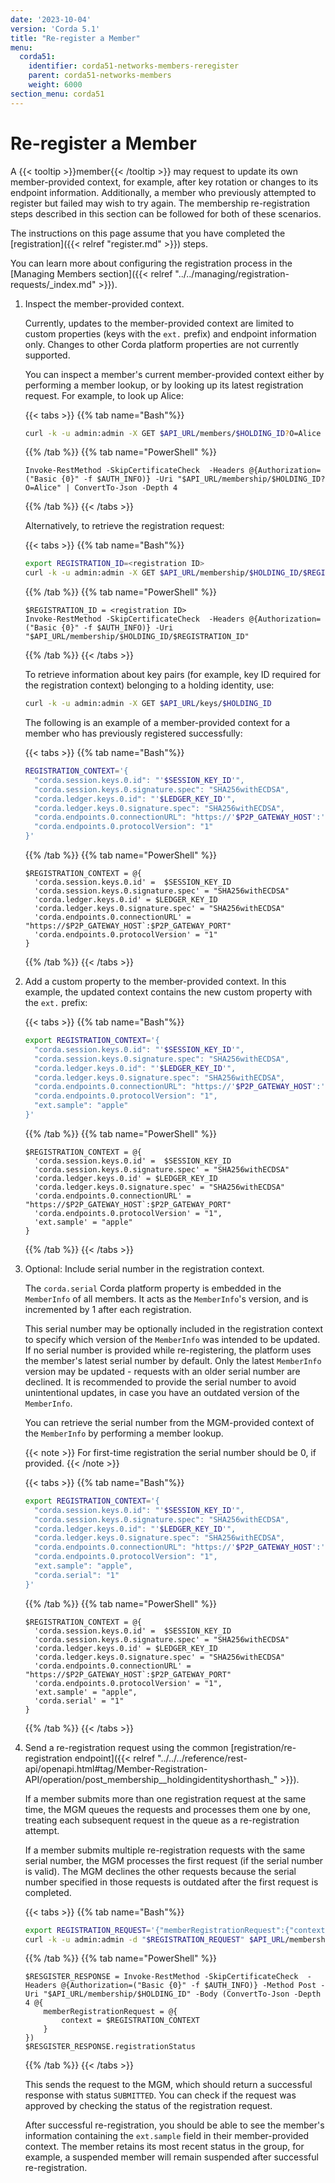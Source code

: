 ```yaml
---
date: '2023-10-04'
version: 'Corda 5.1'
title: "Re-register a Member"
menu:
  corda51:
    identifier: corda51-networks-members-reregister
    parent: corda51-networks-members
    weight: 6000
section_menu: corda51
---
```


# Re-register a Member

A {{< tooltip >}}member{{< /tooltip >}} may request to update its own member-provided context, for example,
after key rotation or changes to its endpoint information. Additionally, a member who previously attempted to register but
failed may wish to try again. The membership re-registration steps described in this section can be followed for both of these scenarios.

The instructions on this page assume that you have completed the [registration]({{< relref "register.md" >}}) steps.

You can learn more about configuring the registration process in the [Managing Members section]({{< relref "../../managing/registration-requests/_index.md" >}}).

1. Inspect the member-provided context.

   Currently, updates to the member-provided context are limited to custom properties (keys with the `ext.` prefix) and endpoint
   information only. Changes to other Corda platform properties are not currently supported.

   You can inspect a member's current member-provided context either by performing a member lookup, or by looking up its latest
   registration request. For example, to look up Alice:

   {{< tabs >}}
   {{% tab name="Bash"%}}
   ```bash
   curl -k -u admin:admin -X GET $API_URL/members/$HOLDING_ID?O=Alice
   ```
   {{% /tab %}}
   {{% tab name="PowerShell" %}}
   ```shell
   Invoke-RestMethod -SkipCertificateCheck  -Headers @{Authorization=("Basic {0}" -f $AUTH_INFO)} -Uri "$API_URL/membership/$HOLDING_ID?O=Alice" | ConvertTo-Json -Depth 4
   ```
   {{% /tab %}}
   {{< /tabs >}}

   Alternatively, to retrieve the registration request:

   {{< tabs >}}
   {{% tab name="Bash"%}}
   ```bash
   export REGISTRATION_ID=<registration ID>
   curl -k -u admin:admin -X GET $API_URL/membership/$HOLDING_ID/$REGISTRATION_ID
   ```
   {{% /tab %}}
   {{% tab name="PowerShell" %}}
   ```shell
   $REGISTRATION_ID = <registration ID>
   Invoke-RestMethod -SkipCertificateCheck  -Headers @{Authorization=("Basic {0}" -f $AUTH_INFO)} -Uri "$API_URL/membership/$HOLDING_ID/$REGISTRATION_ID"
   ```
   {{% /tab %}}
   {{< /tabs >}}

   To retrieve information about key pairs (for example, key ID required for the registration context) belonging to a
   holding identity, use:

   ```bash
   curl -k -u admin:admin -X GET $API_URL/keys/$HOLDING_ID
   ```

   The following is an example of a member-provided context for a member who has previously registered successfully:

   {{< tabs >}}
   {{% tab name="Bash"%}}
   ```bash
   REGISTRATION_CONTEXT='{
     "corda.session.keys.0.id": "'$SESSION_KEY_ID'",
     "corda.session.keys.0.signature.spec": "SHA256withECDSA",
     "corda.ledger.keys.0.id": "'$LEDGER_KEY_ID'",
     "corda.ledger.keys.0.signature.spec": "SHA256withECDSA",
     "corda.endpoints.0.connectionURL": "https://'$P2P_GATEWAY_HOST':'$P2P_GATEWAY_PORT'",
     "corda.endpoints.0.protocolVersion": "1"
   }'
   ```
   {{% /tab %}}
   {{% tab name="PowerShell" %}}
   ```shell
   $REGISTRATION_CONTEXT = @{
     'corda.session.keys.0.id' =  $SESSION_KEY_ID
     'corda.session.keys.0.signature.spec' = "SHA256withECDSA"
     'corda.ledger.keys.0.id' = $LEDGER_KEY_ID
     'corda.ledger.keys.0.signature.spec' = "SHA256withECDSA"
     'corda.endpoints.0.connectionURL' = "https://$P2P_GATEWAY_HOST`:$P2P_GATEWAY_PORT"
     'corda.endpoints.0.protocolVersion' = "1"
   }
   ```
   {{% /tab %}}
   {{< /tabs >}}

2. Add a custom property to the member-provided context. In this example, the updated context contains the new custom property with the `ext.` prefix:

   {{< tabs >}}
   {{% tab name="Bash"%}}
   ```bash
   export REGISTRATION_CONTEXT='{
     "corda.session.keys.0.id": "'$SESSION_KEY_ID'",
     "corda.session.keys.0.signature.spec": "SHA256withECDSA",
     "corda.ledger.keys.0.id": "'$LEDGER_KEY_ID'",
     "corda.ledger.keys.0.signature.spec": "SHA256withECDSA",
     "corda.endpoints.0.connectionURL": "https://'$P2P_GATEWAY_HOST':'$P2P_GATEWAY_PORT'",
     "corda.endpoints.0.protocolVersion": "1",
     "ext.sample": "apple"
   }'
   ```
   {{% /tab %}}
   {{% tab name="PowerShell" %}}
   ```shell
   $REGISTRATION_CONTEXT = @{
     'corda.session.keys.0.id' =  $SESSION_KEY_ID
     'corda.session.keys.0.signature.spec' = "SHA256withECDSA"
     'corda.ledger.keys.0.id' = $LEDGER_KEY_ID
     'corda.ledger.keys.0.signature.spec' = "SHA256withECDSA"
     'corda.endpoints.0.connectionURL' = "https://$P2P_GATEWAY_HOST`:$P2P_GATEWAY_PORT"
     'corda.endpoints.0.protocolVersion' = "1",
     'ext.sample' = "apple"
   }
   ```
   {{% /tab %}}
   {{< /tabs >}}

3. Optional: Include serial number in the registration context.

   The `corda.serial` Corda platform property is embedded in the `MemberInfo` of all members. It acts as the `MemberInfo`'s version,
   and is incremented by 1 after each registration.

   This serial number may be optionally included in the registration context to specify which version of the `MemberInfo` was
   intended to be updated. If no serial number is provided while re-registering, the platform uses the member's latest
   serial number by default. Only the latest `MemberInfo` version may be updated - requests with an older serial number are declined.
   It is recommended to provide the serial number to avoid unintentional updates, in case you have an outdated version of the `MemberInfo`.

   You can retrieve the serial number from the MGM-provided context of the `MemberInfo` by performing a member lookup.

   {{< note >}}
   For first-time registration the serial number should be 0, if provided.
   {{< /note >}}

   {{< tabs >}}
   {{% tab name="Bash"%}}
   ```bash
   export REGISTRATION_CONTEXT='{
     "corda.session.keys.0.id": "'$SESSION_KEY_ID'",
     "corda.session.keys.0.signature.spec": "SHA256withECDSA",
     "corda.ledger.keys.0.id": "'$LEDGER_KEY_ID'",
     "corda.ledger.keys.0.signature.spec": "SHA256withECDSA",
     "corda.endpoints.0.connectionURL": "https://'$P2P_GATEWAY_HOST':'$P2P_GATEWAY_PORT'",
     "corda.endpoints.0.protocolVersion": "1",
     "ext.sample": "apple",
     "corda.serial": "1"
   }'
   ```
   {{% /tab %}}
   {{% tab name="PowerShell" %}}
   ```shell
   $REGISTRATION_CONTEXT = @{
     'corda.session.keys.0.id' =  $SESSION_KEY_ID
     'corda.session.keys.0.signature.spec' = "SHA256withECDSA"
     'corda.ledger.keys.0.id' = $LEDGER_KEY_ID
     'corda.ledger.keys.0.signature.spec' = "SHA256withECDSA"
     'corda.endpoints.0.connectionURL' = "https://$P2P_GATEWAY_HOST`:$P2P_GATEWAY_PORT"
     'corda.endpoints.0.protocolVersion' = "1",
     'ext.sample' = "apple",
     'corda.serial' = "1"
   }
   ```
   {{% /tab %}}
   {{< /tabs >}}

4. Send a re-registration request using the common [registration/re-registration endpoint]({{< relref "../../../reference/rest-api/openapi.html#tag/Member-Registration-API/operation/post_membership__holdingidentityshorthash_" >}}).

   If a member submits more than one registration request at the same time, the MGM queues the requests and processes them
   one by one, treating each subsequent request in the queue as a re-registration attempt.

   If a member submits multiple re-registration requests with the same serial number, the MGM processes the first request
   (if the serial number is valid). The MGM declines the other requests because the serial number specified in
   those requests is outdated after the first request is completed.

   {{< tabs >}}
   {{% tab name="Bash"%}}
   ```bash
   export REGISTRATION_REQUEST='{"memberRegistrationRequest":{"context": '$REGISTRATION_CONTEXT'}}'
   curl -k -u admin:admin -d "$REGISTRATION_REQUEST" $API_URL/membership/$HOLDING_ID
   ```
   {{% /tab %}}
   {{% tab name="PowerShell" %}}
   ```shell
   $RESGISTER_RESPONSE = Invoke-RestMethod -SkipCertificateCheck  -Headers @{Authorization=("Basic {0}" -f $AUTH_INFO)} -Method Post -Uri "$API_URL/membership/$HOLDING_ID" -Body (ConvertTo-Json -Depth 4 @{
       memberRegistrationRequest = @{
           context = $REGISTRATION_CONTEXT
       }
   })
   $RESGISTER_RESPONSE.registrationStatus
   ```
   {{% /tab %}}
   {{< /tabs >}}

   This sends the request to the MGM, which should return a successful response with status `SUBMITTED`. You can check if the
   request was approved by checking the status of the registration request.

   After successful re-registration, you should be able to see the member's information containing the `ext.sample` field in
   their member-provided context. The member retains its most recent status in the group, for example, a suspended member
   will remain suspended after successful re-registration.
